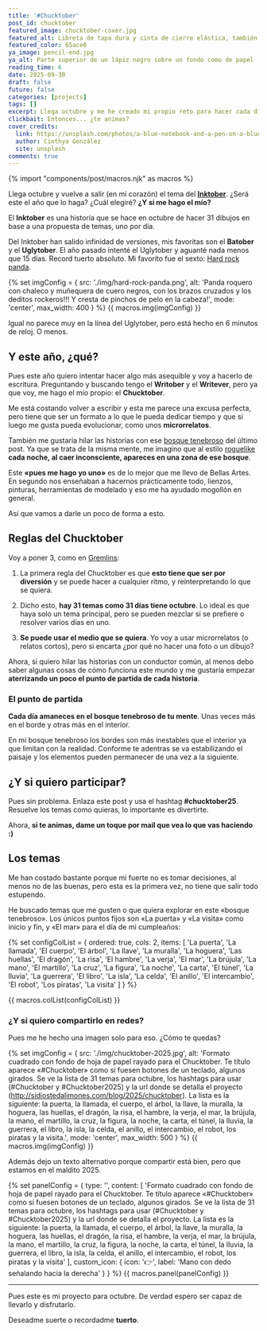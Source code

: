```yaml
---
title: '#Chucktober'
post_id: chucktober
featured_image: chucktober-cover.jpg
featured_alt: Libreta de tapa dura y cinta de cierre elástica, también azul, con un bolígrafo transparente y negro. De fondo hay una superficie azul clarita y solo se ven los elementos como desde el centro hacia arriba.
featured_color: 65ace0
ya_image: pencil-end.jpg
ya_alt: Parte superior de un lápiz negro sobre un fondo como de papel
reading_time: 6
date: 2025-09-30
draft: false
future: false
categories: [projects]
tags: []
excerpt: Llega octubre y me he creado mi propio reto para hacer cada día del mes, el Chucktober.
clickbait: Entonces... ¿te animas?
cover_credits:
  link: https://unsplash.com/photos/a-blue-notebook-and-a-pen-on-a-blue-surface-ReYnnUhN0DA?utm_content=creditCopyText&utm_medium=referral&utm_source=unsplash
  author: Cinthya González
  site: unsplash
comments: true
---
```

{% import "components/post/macros.njk" as macros %}

Llega octubre y vuelve a salir (en mi corazón) el tema del [**Inktober**](https://inktober.com/). ¿Será este el año que lo haga? ¿Cuál elegiré? **¿Y si me hago el mío?**

El **Inktober** es una historia que se hace en octubre de hacer 31 dibujos en base a una propuesta de temas, uno por día.

Del Inktober han salido infinidad de versiones, mis favoritas son el **Batober** y el **Uglytober**. El año pasado intenté el Uglytober y aguanté nada menos que 15 días. Record tuerto absoluto. Mi favorito fue el sexto: [Hard rock panda](https://pixelfed.social/p/oneeyedman/748616840739094536).

{% set imgConfig = {
  src: './img/hard-rock-panda.png',
  alt: 'Panda roquero con chaleco y muñequera de cuero negros, con los brazos cruzados y los deditos rockeros!!! Y cresta de pinchos de pelo en la cabeza!',
  mode: 'center',
  max_width: 400
} %}
{{ macros.img(imgConfig) }}

Igual no parece muy en la línea del Uglytober, pero está hecho en 6 minutos de reloj. O menos.

## Y este año, ¿qué?

Pues este año quiero intentar hacer algo más asequible y voy a hacerlo de escritura. Preguntando y buscando tengo el **Writober** y el **Writever**, pero ya que voy, me hago el mío propio: el **Chucktober**.

Me está costando volver a escribir y esta me parece una excusa perfecta, pero tiene que ser un formato a lo que le pueda dedicar tiempo y que si luego me gusta pueda evolucionar, como unos **microrrelatos**.

También me gustaría hilar las historias con ese [bosque tenebroso](/blog/2025/el-bosque-tenebroso-de-mi-mente) del último post. Ya que se trata de la misma mente, me imagino que al estilo [roguelike](https://es.wikipedia.org/wiki/Videojuego_de_mazmorras) **cada noche, al caer inconsciente, apareces en una zona de ese bosque**.

Este **«pues me hago yo uno»** es de lo mejor que me llevo de Bellas Artes. En segundo nos enseñaban a hacernos prácticamente todo, lienzos, pinturas, herramientas de modelado y eso me ha ayudado mogollón en general.

Así que vamos a darle un poco de forma a esto.

## Reglas del Chucktober

Voy a poner 3, como en [Gremlins](https://trakt.tv/movies/gremlins-1984):

1. La primera regla del Chucktober es que **esto tiene que ser por diversión** y se puede hacer a cualquier ritmo, y reinterpretando lo que se quiera.

2. Dicho esto, **hay 31 temas como 31 días tiene octubre**. Lo ideal es que haya solo un tema principal, pero se pueden mezclar si se prefiere o resolver varios días en uno.

3. **Se puede usar el medio que se quiera**. Yo voy a usar microrrelatos (o relatos cortos), pero si encarta ¿por qué no hacer una foto o un dibujo?

Ahora, si quiero hilar las historias con un conductor común, al menos debo saber algunas cosas de cómo funciona este mundo y me gustaría empezar **aterrizando un poco el punto de partida de cada historia**.

### El punto de partida

**Cada día amaneces en el bosque tenebroso de tu mente**. Unas veces más en el borde y otras más en el interior.

En mi bosque tenebroso los bordes son más inestables que el interior ya que limitan con la realidad. Conforme te adentras se va estabilizando el paisaje y los elementos pueden permanecer de una vez a la siguiente.

## ¿Y si quiero participar?

Pues sin problema. Enlaza este post y usa el hashtag **#chucktober25**. Resuelve los temas como quieras, lo importante es divertirte.

Ahora, **si te animas, dame un toque por mail que vea lo que vas haciendo :)**

## Los temas

Me han costado bastante porque mi fuerte no es tomar decisiones, al menos no de las buenas, pero esta es la primera vez, no tiene que salir todo estupendo.

He buscado temas que me gusten o que quiera explorar en este «bosque tenebroso». Los únicos puntos fijos son «La puerta» y «La visita» como inicio y fin, y «El mar» para el día de mi cumpleaños:

{% set configColList = {
  ordered: true,
  cols: 2,
  items: [
    'La puerta',
    'La llamada',
    'El cuerpo',
    'El árbol',
    'La llave',
    'La muralla',
    'La hoguera',
    'Las huellas',
    'El dragón',
    'La risa',
    'El hambre',
    'La verja',
    'El mar',
    'La brújula',
    'La mano',
    'El martillo',
    'La cruz',
    'La figura',
    'La noche',
    'La carta',
    'El túnel',
    'La lluvia',
    'La guerrera',
    'El libro',
    'La isla',
    'La celda',
    'El anillo',
    'El intercambio',
    'El robot',
    'Los piratas',
    'La visita'
    ]
} %}

{{ macros.colList(configColList) }}


### ¿Y si quiero compartirlo en redes?

Pues me he hecho una imagen solo para eso. ¿Cómo te quedas?

{% set imgConfig = {
  src: './img/chucktober-2025.jpg',
  alt: 'Formato cuadrado con fondo de hoja de papel rayado para el Chucktober. Te título aparece «#Chucktober» como si fuesen botones de un teclado, algunos girados. Se ve la lista de 31 temas para octubre, los hashtags para usar (#Chucktober y #Chucktober2025) y la url donde se detalla el proyecto (http://sidiostedalimones.com/blog/2025/chucktober). La lista es la siguiente: la puerta, la llamada, el cuerpo, el árbol, la llave, la muralla, la hoguera, las huellas, el dragón, la risa, el hambre, la verja, el mar, la brújula, la mano, el martillo, la cruz, la figura, la noche, la carta, el túnel, la lluvia, la guerrera, el libro, la isla, la celda, el anillo, el intercambio, el robot, los piratas y la visita.',
  mode: 'center',
  max_width: 500
} %}
{{ macros.img(imgConfig) }}

Además dejo un texto alternativo porque compartir está bien, pero que estamos en el maldito 2025.

{% set panelConfig = {
  type: '',
  content: [
    'Formato cuadrado con fondo de hoja de papel rayado para el Chucktober. Te título aparece «#Chucktober» como si fuesen botones de un teclado, algunos girados. Se ve la lista de 31 temas para octubre, los hashtags para usar (#Chucktober y #Chucktober2025) y la url donde se detalla el proyecto. La lista es la siguiente: la puerta, la llamada, el cuerpo, el árbol, la llave, la muralla, la hoguera, las huellas, el dragón, la risa, el hambre, la verja, el mar, la brújula, la mano, el martillo, la cruz, la figura, la noche, la carta, el túnel, la lluvia, la guerrera, el libro, la isla, la celda, el anillo, el intercambio, el robot, los piratas y la visita'
  ],
  custom_icon: {
    icon: '👉',
    label: 'Mano con dedo señalando hacia la derecha'
  }
} %}
{{ macros.panel(panelConfig) }}

---

Pues este es mi proyecto para octubre. De verdad espero ser capaz de llevarlo y disfrutarlo.

Deseadme suerte o recordadme **tuerto**.

